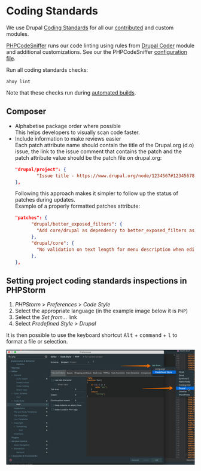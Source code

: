 # Coding Standards

We use Drupal [Coding Standards](http://drupal.org/coding-standards) for all our
[contributed](../../tide/modules.md) and custom modules.

[PHPCodeSniffer](https://github.com/squizlabs/PHP_CodeSniffer) runs our code
linting using rules from [Drupal Coder](https://www.drupal.org/project/coder)
module and additional customizations. See our the PHPCodeSniffer [configuration
file](https://github.com/dpc-sdp/dev-tools/blob/master/phpcs.xml).

Run all coding standards checks:
```console
ahoy lint
```

Note that these checks run during [automated builds](automated-builds.md).

## Composer
- Alphabetise package order where possible<br/>
  This helps developers to visually scan code faster.
- Include information to make reviews easier<br/>
  Each patch attribute name should contain the title of the Drupal.org (d.o) issue, 
  the link to the issue comment that contains the patch and the patch attribute 
  value should be the patch file on drupal.org:  
  ```json
  "drupal/project": {
          "Issue title - https://www.drupal.org/node/1234567#12345678": "https://www.drupal.org/files/issues/issue_title-1234567-2.patch"
  },
  ```
  Following this approach makes it simpler to follow up the status of patches during updates.  
    Example of a properly formatted patches attribute:
  ```json
  "patches": {
        "drupal/better_exposed_filters": {
          "Add core/drupal as dependency to better_exposed_filters asset libraries - https://www.drupal.org/node/2902742": "https://www.drupal.org/files/issues/add_core_drupal_as-2902742-2.patch"
        },
        "drupal/core": {
          "No validation on text length for menu description when editing node - https://www.drupal.org/node/2852665#comment-12157856": "https://www.drupal.org/files/issues/fatal_error_remove_menu_add_with_tests-2852665-12.patch"
        },
  },
  ```

## Setting project coding standards inspections in PHPStorm

1. *PHPStorm* > *Preferences* > *Code Style*
2. Select the appropriate language (in the example image below it is `PHP`)
3. Select the *Set from...* link
4. Select *Predefined Style* > *Drupal*

It is then possible to use the keyboard shortcut <kbd>Alt</kbd> + 
<kbd>command</kbd> + <kbd>l</kbd> to format a file or selection.

![Screenshot of PHPStorm settings](../../assets/setup_backend_code_standards_phpstorm.png)
